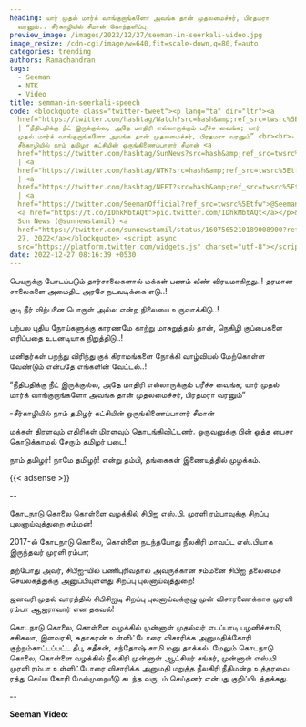 ```yaml
---
heading: யார் முதல் மார்க் வாங்குறாங்களோ அவங்க தான் முதலமைச்சர், பிரதமரா
  வரனும்.. சீர்காழியில் சீமான் கொந்தளிப்பு.
preview_image: /images/2022/12/27/seeman-in-seerkali-video.jpg
image_resize: /cdn-cgi/image/w=640,fit=scale-down,q=80,f=auto
categories: trending
authors: Ramachandran
tags:
  - Seeman
  - NTK
  - Video
title: semman-in-seerkali-speech
code: <blockquote class="twitter-tweet"><p lang="ta" dir="ltr"><a
  href="https://twitter.com/hashtag/Watch?src=hash&amp;ref_src=twsrc%5Etfw">#Watch</a>
  | “நீதிபதிக்கு நீட் இருக்குல்ல, அதே மாதிரி எல்லாருக்கும் பரீச்ச வைங்க; யார்
  முதல் மார்க் வாங்குறாங்களோ அவங்க தான் முதலமைச்சர், பிரதமரா வரனும்” <br><br>-
  சீர்காழியில் நாம் தமிழர் கட்சியின் ஒருங்கிணைப்பாளர் சீமான் <a
  href="https://twitter.com/hashtag/SunNews?src=hash&amp;ref_src=twsrc%5Etfw">#SunNews</a>
  | <a
  href="https://twitter.com/hashtag/NTK?src=hash&amp;ref_src=twsrc%5Etfw">#NTK</a>
  | <a
  href="https://twitter.com/hashtag/NEET?src=hash&amp;ref_src=twsrc%5Etfw">#NEET</a>
  | <a
  href="https://twitter.com/SeemanOfficial?ref_src=twsrc%5Etfw">@SeemanOfficial</a>
  <a href="https://t.co/IDhkMbtAQt">pic.twitter.com/IDhkMbtAQt</a></p>&mdash;
  Sun News (@sunnewstamil) <a
  href="https://twitter.com/sunnewstamil/status/1607565210189008900?ref_src=twsrc%5Etfw">December
  27, 2022</a></blockquote> <script async
  src="https://platform.twitter.com/widgets.js" charset="utf-8"></script>
date: 2022-12-27 08:16:39 +0530
---
```

பெயருக்கு போடப்படும் தார்சாலைகளால் மக்கள் பணம் வீண் விரயமாகிறது..! தரமான சாலைகளை அமைதிட அரசே நடவடிக்கை எடு..!

குடி நீர் விற்பனை பொருள் அல்ல என்ற நிலையை உருவாக்கிடு..!

பற்பல புதிய நோய்களுக்கு காரணமே காற்று மாசுறுத்தல் தான், நெகிழி குப்பைகளை எரிப்பதை உடனடியாக நிறுத்திடு..!

மனிதர்கள் பறந்து விரிந்து குக் கிராமங்களை நோக்கி வாழ்வியல் மேற்கொள்ள வேண்டும் என்பதே எங்களின் வேட்டல்..!

“நீதிபதிக்கு நீட் இருக்குல்ல, அதே மாதிரி  எல்லாருக்கும் பரீச்ச வைங்க; யார் முதல் மார்க் வாங்குறாங்களோ அவங்க தான் முதலமைச்சர், பிரதமரா வரனும்” 

\-சீர்காழியில் நாம் தமிழர் கட்சியின் ஒருங்கிணைப்பாளர் சீமான் 

மக்கள் திரளவும் எதிரிகள் மிரளவும் தொடங்கிவிட்டனர். ஒருவனுக்கு பின் ஒத்த பைசா கொடுக்காமல் சேரும் தமிழர் படை!

நாம் தமிழர்! நாமே தமிழர்! என்று தம்பி, தங்கைகள் இணையத்தில் முழக்கம்.

{{< adsense >}}

\-﻿-

கோடநாடு கொலை கொள்ளை வழக்கில் சிபிஐ எஸ்.பி. முரளி ரம்பாவுக்கு சிறப்பு புலனாய்வுத்துறை சம்மன்!

 2017-ல் கோடநாடு கொலை, கொள்ளை நடந்தபோது நீலகிரி மாவட்ட எஸ்.பியாக இருந்தவர் முரளி ரம்பா;

தற்போது அவர், சிபிஐ-யில் பணிபுரிவதால் அவருக்கான சம்மனை சிபிஐ தலைமைச் செயலகத்துக்கு அனுப்பியுள்ளது சிறப்பு புலனாய்வுத்துறை!

ஜனவரி முதல் வாரத்தில் சிபிசிஐடி சிறப்பு புலனாய்வுக்குழு முன் விசாரணைக்காக முரளி ரம்பா ஆஜராவார் என தகவல்! 

கொடநாடு கொலை, கொள்ளை வழக்கில் முன்னாள் முதல்வர் எடப்பாடி பழனிச்சாமி, சசிகலா, இளவரசி, சுதாகரன் உள்ளிட்டோரை விசாரிக்க அனுமதிக்கோரி குற்றம்சாட்டப்பட்ட தீபு, சதீசன், சந்தோஷ் சாமி மனு தாக்கல். மேலும் கொடநாடு கொலை, கொள்ளை வழக்கில் நீலகிரி முன்னாள் ஆட்சியர் சங்கர், முன்னாள் எஸ்.பி முரளி ரம்பா உள்ளிட்டோரை விசாரிக்க அனுமதி மறுத்த நீலகிரி நீதிமன்ற உத்தரவை ரத்து செய்ய கோரி மேல்முறையீடு கடந்த வருடம் செய்தனர் என்பது குறிப்பிடத்தக்கது.

\--

**S﻿eeman Video:**